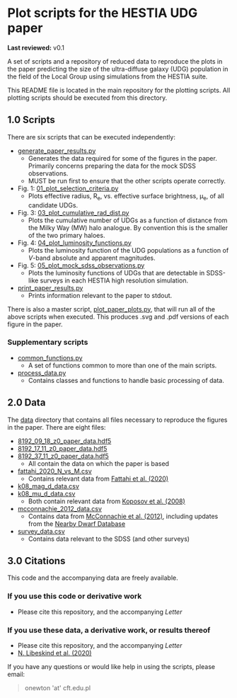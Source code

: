 # Plot scripts for the HESTIA UDG paper

**Last reviewed:** v0.1

A set of scripts and a repository of reduced data to reproduce the plots in the
paper predicting the size of the ultra-diffuse galaxy (UDG) population in the
field of the Local Group using simulations from the HESTIA suite.

This README file is located in the main repository for the plotting scripts.
All plotting scripts should be executed from this directory.

## 1.0 Scripts

There are six scripts that can be executed independently:

* [generate_paper_results.py](/generate_paper_results.py)
  * Generates the data required for some of the figures in the paper.
  Primarily concerns preparing the data for the mock SDSS observations.
  * MUST be run first to ensure that the other scripts operate correctly.
* Fig. 1: [01_plot_selection_criteria.py](/01_plot_selection_criteria.py)
  * Plots effective radius, R<sub>e</sub>, vs. effective surface brightness,
  &mu;<sub>e</sub>, of all candidate UDGs.
* Fig. 3: [03_plot_cumulative_rad_dist.py](/03_plot_cumulative_rad_dist.py)
  * Plots the cumulative number of UDGs as a function of distance from the
  Milky Way (MW) halo analogue. By convention this is the smaller of the two
  primary haloes.
* Fig. 4: [04_plot_luminosity_functions.py](/04_plot_luminosity_functions.py)
  * Plots the luminosity function of the UDG populations as a function of
  _V_-band absolute and apparent magnitudes.
* Fig. 5: [05_plot_mock_sdss_observations.py](/05_plot_mock_sdss_observations.py)
  * Plots the luminosity functions of UDGs that are detectable in SDSS-like
  surveys in each HESTIA high resolution simulation.
* [print_paper_results.py](/print_paper_results.py)
  * Prints information relevant to the paper to stdout.

There is also a master script, [plot_paper_plots.py](/plot_paper_plots.py),
that will run all of the above scripts when executed. This produces .svg
and .pdf versions of each figure in the paper.

### Supplementary scripts
* [common_functions.py](/common_functions.py)
  * A set of functions common to more than one of the main scripts.
* [process_data.py](/process_data.py)
  * Contains classes and functions to handle basic processing of data.

## 2.0 Data

The [data](/data) directory that contains all files necessary to reproduce the
figures in the paper. There are eight files:

* [8192_09_18_z0_paper_data.hdf5](/data/8192_09_18_z0_paper_data.hdf5)
* [8192_17_11_z0_paper_data.hdf5](/data/8192_17_11_z0_paper_data.hdf5)
* [8192_37_11_z0_paper_data.hdf5](/data/8192_37_11_z0_paper_data.hdf5)
  * All contain the data on which the paper is based
* [fattahi_2020_N_vs_M.csv](/data/fattahi_2020_N_vs_M.csv)
  * Contains relevant data from [Fattahi et al. (2020)](https://arxiv.org/abs/1907.02463)
* [k08_mag_d_data.csv](/data/k08_mag_d_data.csv)
* [k08_mu_d_data.csv](/data/k08_mu_d_data.csv)
  * Both contain relevant data from [Koposov et al. (2008)](https://arxiv.org/abs/0706.2687)
* [mcconnachie_2012_data.csv](/data/mcconnachie_2012_data.csv)
  * Contains data from [McConnachie et al. (2012)](https://arxiv.org/abs/1204.1562), including updates from the [Nearby Dwarf Database](https://www.cadc-ccda.hia-iha.nrc-cnrc.gc.ca/en/community/nearby/)
* [survey_data.csv](/data/survey_data.csv)
  * Contains data relevant to the SDSS (and other surveys)

## 3.0 Citations

This code and the accompanying data are freely available.

### If you use this code or derivative work

* Please cite this repository, and the accompanying <i>Letter</i>

### If you use these data, a derivative work, or results thereof

* Please cite this repository, and the accompanying <i>Letter</i>
* [N. Libeskind et al. (2020)](https://doi.org/10.1093/mnras/staa2541)

If you have any questions or would like help in using the scripts, please
email:
> onewton 'at' cft.edu.pl

